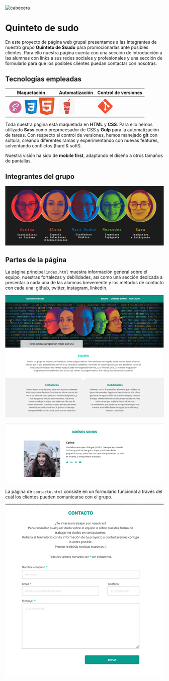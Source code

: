![cabecera](./images/cabecera.gif)

# Quinteto de sudo

En este proyecto de página web grupal presentamos a las integrantes de nuestro grupo **Quinteto de $sudo** para promocionarlas ante posibles clientes. Para ello nuestra página cuenta con una sección de introducción a las alumnas con links a sus redes sociales y profesionales y una sección de formulario para que los posibles clientes puedan contactar con nosotras.

## Tecnologías empleadas

| Maquetación                                                  | Automatización                                               | Control de versiones                                         |
| ------------------------------------------------------------ | ------------------------------------------------------------ | ------------------------------------------------------------ |
| ![sass](./images/icons/sass.png)![css](./images/icons/css.jpg)![html5](./images/icons/html5.png) | ![gulp-icon](/./images/icons/gulp-icon.jpg) | ![git-icon](./images/icons/git-icon.png) |

Toda nuestra página está maquetada en **HTML** y **CSS**. Para ello hemos utilizado **Sass** como preprocesador de CSS y **Gulp** para la automatización de tareas. Con respecto al control de versiones, hemos manejado **git** con soltura, creando diferentes ramas y experimentando con nuevas features, solventando conflictos (hard & soft!).

Nuestra visión ha sido de **mobile first**, adaptando el diseño a otros tamaños de pantallas. 



## Integrantes del grupo

![image-20200617133706247](./images/image-20200617133706247.png)



## Partes de la página

La página principal `index.html` muestra información general sobre el equipo, nuestras fortalezas y debilidades, así como una sección dedicada a presentar a cada una de las alumnas brevemente y los métodos de contacto con cada una: github, twitter, instagram, linkedin. 

![image-20200617135936289](./images/image-20200617135936289.png)

![image-20200617140045386](./images/image-20200617140045386.png)



La página de `contacto.html`  consiste en un formulario funcional a través del cuál los clientes pueden comunicarse con el grupo. 



![image-20200617135959951](./images/image-20200617135959951.png)
